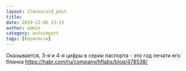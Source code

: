 ```yaml
---
layout: zlonov/old_post
title: 
date: 2019-12-06 13:13
author: admin
category: autoimport
tags: [Коропосты]
---
```


Оказывается, 3-я и 4-я цифры в серии паспорта - это год печати его бланка <a href="https://habr.com/ru/company/hflabs/blog/478538/">https://habr.com/ru/company/hflabs/blog/478538/</a>


